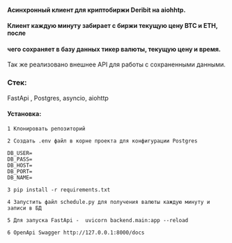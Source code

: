 #### Асинхронный клиент для криптобиржи Deribit на aiohhtp.
#### Клиент каждую минуту забирает с биржи текущую цену BTC и ETH, после
#### чего сохраняет в базу данных тикер валюты, текущую цену и время.



Так же реализовано внешнее API для работы с сохраненными данными.

### Стек:
FastApi , Postgres, asyncio, aiohttp

#### Установка:

```
1 Клонировать репозиторий

2 Создать .env файл в корне проекта для конфигурации Postgres

DB_USER=
DB_PASS=
DB_HOST=
DB_PORT=
DB_NAME=

3 pip install -r requirements.txt

4 Запустить файл schedule.py для получения валюты каждую минуту и записи в БД

5 Для запуска FastApi -  uvicorn backend.main:app --reload

6 OpenApi Swagger http://127.0.0.1:8000/docs
```



